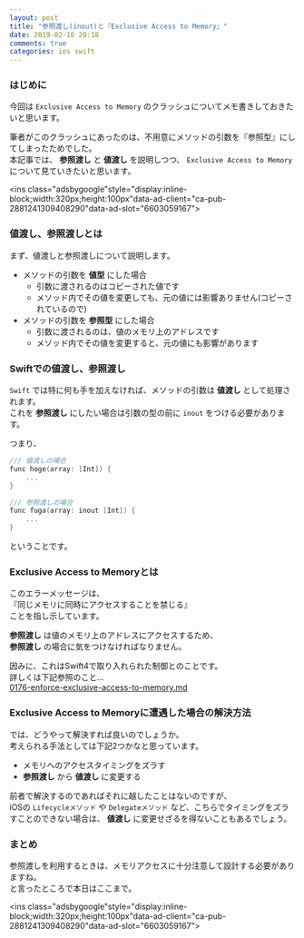 ```yaml
---
layout: post
title: "参照渡し(inout)と『Exclusive Access to Memory』"
date: 2019-02-16 20:18
comments: true
categories: ios swift
---
```


### はじめに
今回は `Exclusive Access to Memory` のクラッシュについてメモ書きしておきたいと思います。  

筆者がこのクラッシュにあったのは、不用意にメソッドの引数を『参照型』にしてしまったためでした。  
本記事では、 **参照渡し** と **値渡し** を説明しつつ、 `Exclusive Access to Memory` について見ていきたいと思います。  

<script async src="//pagead2.googlesyndication.com/pagead/js/adsbygoogle.js"></script>
<ins class="adsbygoogle"style="display:inline-block;width:320px;height:100px"data-ad-client="ca-pub-2881241309408290"data-ad-slot="6603059167"></ins>
<script>
(adsbygoogle = window.adsbygoogle || []).push({});
</script>

<!-- more -->

### 値渡し、参照渡しとは
まず、値渡しと参照渡しについて説明します。  

* メソッドの引数を **値型** にした場合  
  * 引数に渡されるのはコピーされた値です  
  * メソッド内でその値を変更しても、元の値には影響ありません(コピーされているので)  
* メソッドの引数を **参照型** にした場合  
  * 引数に渡されるのは、値のメモリ上のアドレスです  
  * メソッド内でその値を変更すると、元の値にも影響があります  

### Swiftでの値渡し、参照渡し
`Swift` では特に何も手を加えなければ、メソッドの引数は **値渡し** として処理されます。  
これを **参照渡し** にしたい場合は引数の型の前に `inout` をつける必要があります。  

つまり、  

```objective-c
/// 値渡しの場合
func hoge(array: [Int]) {
    ...
}

/// 参照渡しの場合
func fuga(array: inout [Int]) {
    ...
}
```

ということです。  

### Exclusive Access to Memoryとは
このエラーメッセージは、  
『同じメモリに同時にアクセスすることを禁じる』  
ことを指し示しています。  

**参照渡し** は値のメモリ上のアドレスにアクセスするため、  
**参照渡し** の場合に気をつけなければなりません。  

因みに、これはSwift4で取り入れられた制御とのことです。  
詳しくは下記参照のこと...  
[0176-enforce-exclusive-access-to-memory.md](https://github.com/apple/swift-evolution/blob/master/proposals/0176-enforce-exclusive-access-to-memory.md)

### Exclusive Access to Memoryに遭遇した場合の解決方法
では、どうやって解決すれば良いのでしょうか。  
考えられる手法としては下記2つかなと思っています。  

* メモリへのアクセスタイミングをズラす  
* **参照渡し** から **値渡し** に変更する  

前者で解決するのであればそれに越したことはないのですが、  
iOSの `Lifecycleメソッド` や `Delegateメソッド` など、こちらでタイミングをズラすことのできない場合は、 **値渡し** に変更せざるを得ないこともあるでしょう。  

### まとめ
参照渡しを利用するときは、メモリアクセスに十分注意して設計する必要がありますね。  
と言ったところで本日はここまで。  

<script async src="//pagead2.googlesyndication.com/pagead/js/adsbygoogle.js"></script>
<ins class="adsbygoogle"style="display:inline-block;width:320px;height:100px"data-ad-client="ca-pub-2881241309408290"data-ad-slot="6603059167"></ins>
<script>
(adsbygoogle = window.adsbygoogle || []).push({});
</script>

